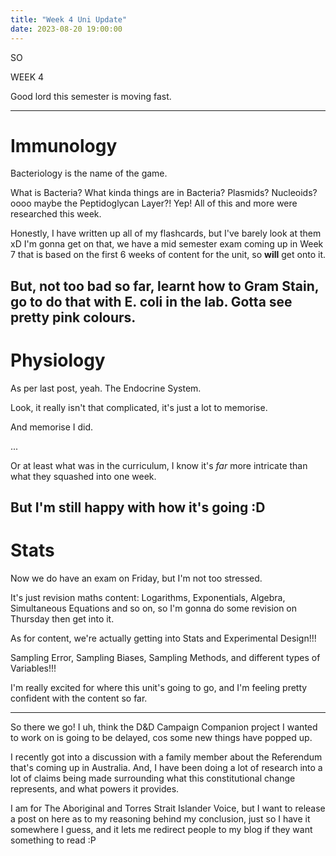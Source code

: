 ```yaml
---
title: "Week 4 Uni Update"
date: 2023-08-20 19:00:00 
---
```


SO

WEEK 4

Good lord this semester is moving fast.

---
# Immunology
Bacteriology is the name of the game.

What is Bacteria? What kinda things are in Bacteria? Plasmids? Nucleoids? oooo maybe the Peptidoglycan Layer?! Yep! All of this and more were researched this week.

Honestly, I have written up all of my flashcards, but I've barely look at them xD
I'm gonna get on that, we have a mid semester exam coming up in Week 7 that is based on the first 6 weeks of content for the unit, so **will** get onto it.

But, not too bad so far, learnt how to Gram Stain, go to do that with E. coli in the lab. Gotta see pretty pink colours.
---
# Physiology
As per last post, yeah. The Endocrine System.

Look, it really isn't that complicated, it's just a lot to memorise.

And memorise I did.

...

Or at least what was in the curriculum, I know it's *far* more intricate than what they squashed into one week.

But I'm still happy with how it's going :D
---
# Stats
Now we do have an exam on Friday, but I'm not too stressed.

It's just revision maths content: Logarithms, Exponentials, Algebra, Simultaneous Equations and so on, so I'm gonna do some revision on Thursday then get into it.

As for content, we're actually getting into Stats and Experimental Design!!!

Sampling Error, Sampling Biases, Sampling Methods, and different types of Variables!!!

I'm really excited for where this unit's going to go, and I'm feeling pretty confident with the content so far.

---
So there we go! I uh, think the D&D Campaign Companion project I wanted to work on is going to be delayed, cos some new things have popped up.

I recently got into  a discussion with a family member about the Referendum that's coming up in Australia. And, I have been doing a lot of research into a lot of claims being made surrounding what this constitutional change represents, and what powers it provides.

I am for The Aboriginal and Torres Strait Islander Voice, but I want to release a post on here as to my reasoning behind my conclusion, just so I have it somewhere I guess, and it lets me redirect people to my blog if they want something to read :P

